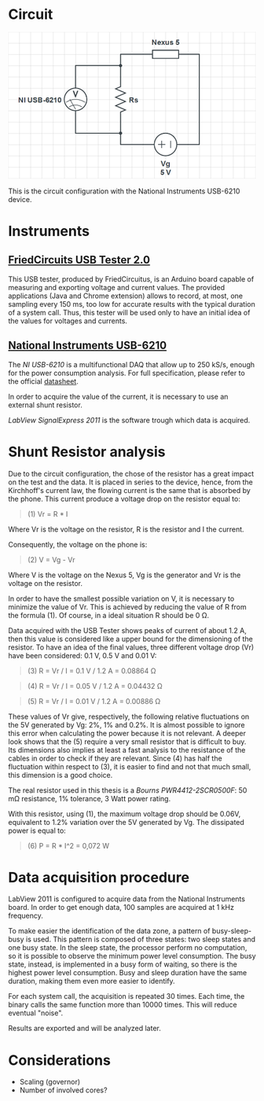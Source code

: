# Circuit
![Circuit](./img/circuit_NIUSB-6210.png)

This is the circuit configuration with the National Instruments USB-6210 device.

# Instruments
## [FriedCircuits USB Tester 2.0](http://friedcircuits.us/46)
This USB tester, produced by FriedCircuitus, is an Arduino board capable of measuring and exporting voltage and current values. The provided applications (Java and Chrome extension) allows to record, at most, one sampling every 150 ms, too low for accurate results with the typical duration of a system call. Thus, this tester will be used only to have an initial idea of the values for voltages and currents.

## [National Instruments USB-6210](http://sine.ni.com/nips/cds/view/p/lang/it/nid/203223)
The *NI USB-6210* is a multifunctional DAQ that allow up to 250 kS/s, enough for the power consumption analysis. For full specification, please refer to the official [datasheet](http://www.ni.com/datasheet/pdf/en/ds-9).

In order to acquire the value of the current, it is necessary to use an external shunt resistor.

*LabView SignalExpress 2011* is the software trough which data is acquired.

# Shunt Resistor analysis
Due to the circuit configuration, the chose of the resistor has a great impact on the test and the data. It is placed in series to the device, hence, from the Kirchhoff's current law, the flowing current is the same that is absorbed by the phone. This current produce a voltage drop on the resistor equal to:

>(1) Vr = R \* I

Where Vr is the voltage on the resistor, R is the resistor and I the current.

Consequently, the voltage on the phone is:

>(2) V = Vg - Vr

Where V is the voltage on the Nexus 5, Vg is the generator and Vr is the voltage on the resistor.

In order to have the smallest possible variation on V, it is necessary to minimize the value of Vr. This is achieved by reducing the value of R from the formula (1). Of course, in a ideal situation R should be 0 &Omega;.

Data acquired with the USB Tester shows peaks of current of about 1.2 A, then this value is considered like a upper bound for the dimensioning of the resistor. To have an idea of the final values, three different voltage drop (Vr) have been considered: 0.1 V, 0.5 V and 0.01 V:

>(3) R = Vr / I = 0.1 V / 1.2 A = 0.08864 &Omega;

>(4) R = Vr / I = 0.05 V / 1.2 A = 0.04432 &Omega;

>(5) R = Vr / I = 0.01 V / 1.2 A = 0.00886 &Omega;

These values of Vr give, respectively, the following relative fluctuations on the 5V generated by Vg: 2%, 1% and 0.2%. It is almost possible to ignore this error when calculating the power because it is not relevant. A deeper look shows that the (5) require a very small resistor that is difficult to buy. Its dimensions also implies at least a fast analysis to the resistance of the cables in order to check if they are relevant. Since (4) has half the fluctuation within respect to (3), it is easier to find and not that much small, this dimension is a good choice.

The real resistor used in this thesis is a *Bourns PWR4412-2SCR0500F*: 50 m&Omega; resistance, 1% tolerance, 3 Watt power rating.

With this resistor, using (1), the maximum voltage drop should be 0.06V, equivalent to 1.2% variation over the 5V generated by Vg. The dissipated power is equal to:

> (6) P = R \* I^2 = 0,072 W

# Data acquisition procedure
LabView 2011 is configured to acquire data from the National Instruments board. In order to get enough data, 100 samples are acquired at 1 kHz frequency.

To make easier the identification of the data zone, a pattern of busy-sleep-busy is used. This pattern is composed of three states: two sleep states and one busy state. In the sleep state, the processor perform no computation, so it is possible to observe the minimum power level consumption. The busy state, instead, is implemented in a busy form of waiting, so there is the highest power level consumption. Busy and sleep duration have the same duration, making them even more easier to identify.

For each system call, the acquisition is repeated 30 times. Each time, the binary calls the same function more than 10000 times. This will reduce eventual "noise".

Results are exported and will be analyzed later.

# Considerations
* Scaling (governor)
* Number of involved cores?
